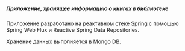 ##### Приложение, хранящее информацию о книгах в библиотеке

Приложение разработано на реактивном стеке Spring c помощью Spring Web Flux и Reactive Spring Data Repositories.

Хранение данных выполняется в Mongo DB. 
